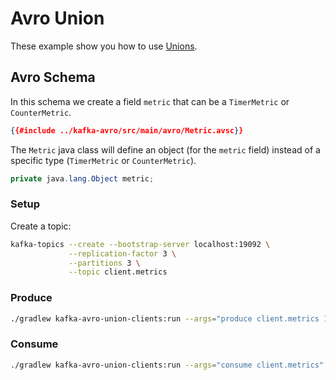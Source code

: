# Avro Union

These example show you how to use [Unions](https://avro.apache.org/docs/1.10.2/spec.html#Unions).

## Avro Schema

In this schema we create a field `metric` that can be a `TimerMetric` or `CounterMetric`. 

```json
{{#include ../kafka-avro/src/main/avro/Metric.avsc}}
```

The `Metric` java class will define an object (for the `metric` field) instead of a specific type (`TimerMetric` or `CounterMetric`).

```java
private java.lang.Object metric;
```

### Setup

Create a topic:

```bash
kafka-topics --create --bootstrap-server localhost:19092 \
             --replication-factor 3 \
             --partitions 3 \
             --topic client.metrics
```

### Produce


```bash
./gradlew kafka-avro-union-clients:run --args="produce client.metrics 100"
```

### Consume


```bash
./gradlew kafka-avro-union-clients:run --args="consume client.metrics"
```
